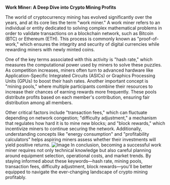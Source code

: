 **Work Miner: A Deep Dive into Crypto Mining Profits**

The world of cryptocurrency mining has evolved significantly over the years, and at its core lies the term "work miner." A work miner refers to an individual or entity dedicated to solving complex mathematical problems in order to validate transactions on a blockchain network, such as Bitcoin (BTC) or Ethereum (ETH). This process is commonly known as "proof-of-work," which ensures the integrity and security of digital currencies while rewarding miners with newly minted coins.

One of the key terms associated with this activity is "hash rate," which measures the computational power used by miners to solve these puzzles. As competition increases, miners often turn to advanced hardware like Application-Specific Integrated Circuits (ASICs) or Graphics Processing Units (GPUs) to boost their hash rates. Another important concept is "mining pools," where multiple participants combine their resources to increase their chances of earning rewards more frequently. These pools distribute profits based on each member's contribution, ensuring fair distribution among all members.

Other critical factors include "transaction fees," which can fluctuate depending on network congestion; "difficulty adjustment," a mechanism that regulates how hard it is to mine new blocks; and "block rewards," which incentivize miners to continue securing the network. Additionally, understanding concepts like "energy consumption" and "profitability calculators" helps aspiring miners assess whether their investments will yield positive returns.
 ![Image](https://github.com/user-attachments/assets/b6e7b7a2-655e-4d44-8baa-20c566a3cb65)
In conclusion, becoming a successful work miner requires not only technical knowledge but also careful planning around equipment selection, operational costs, and market trends. By staying informed about these keywords—hash rate, mining pools, transaction fees, difficulty adjustment, block rewards—you'll be better equipped to navigate the ever-changing landscape of crypto mining profitably.